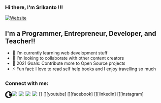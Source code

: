 ### Hi there, I'm Srikanto !!!
[![Website](https://img.shields.io/website?label=Srikanto&style=for-the-badge&url=https%3A%2F%2Fcodestackr.com)](https://srikanto.me)

## I'm a Programmer, Entrepreneur, Developer, and Teacher!!

- 🌱 I’m currently learning web development stuff
- 👯 I’m looking to collaborate with other content creators
- 🥅 2021 Goals: Contribute more to Open Source projects
- ⚡ Fun fact: I love to read self help books and I enjoy travelling so much

### Connect with me:

[<a href ="https://srikanto.me" ><img align="left"  width="22px" alt ='srikanto.me|srikanto' src="https://raw.githubusercontent.com/iconic/open-iconic/master/svg/globe.svg" /></a>]
[<img align="left"  width="22px" src="https://cdn.jsdelivr.net/npm/simple-icons@v3/icons/youtube.svg" />][youtube]
[<img align="left"  width="22px" src="https://cdn.jsdelivr.net/npm/simple-icons@v3/icons/twitter.svg" />][facebook]
[<img align="left"  width="22px" src="https://cdn.jsdelivr.net/npm/simple-icons@v3/icons/linkedin.svg" />][linkedin]
[<img align="left"  width="22px" src="https://cdn.jsdelivr.net/npm/simple-icons@v3/icons/instagram.svg" />][instagram]

